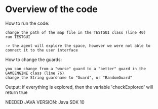# Overview of the code


How to run the code: 
    
    change the path of the map file in the TESTGUI class (line 40)
    run TESTGUI
    
    -> the agent will explore the space, however we were not able to connect it to the user interface
    
    
How to change the guards: 

    you can change from a "worse" guard to a "better" guard in the GAMEENGINE class (line 76)
    change the String guardname to "Guard", or "RandomGuard"
    
  
Output: if everything is explored, then the variable 'checkExplored' will return true


NEEDED JAVA VERSION: Java SDK 10
